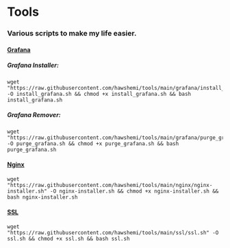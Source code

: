 # Tools
### Various scripts to make my life easier. 

#### [Grafana](https://github.com/hawshemi/Tools/tree/main/grafana)
##### Grafana Installer:
```
wget "https://raw.githubusercontent.com/hawshemi/tools/main/grafana/install_grafana.sh" -O install_grafana.sh && chmod +x install_grafana.sh && bash install_grafana.sh
```

##### Grafana Remover:
```
wget "https://raw.githubusercontent.com/hawshemi/tools/main/grafana/purge_grafana.sh" -O purge_grafana.sh && chmod +x purge_grafana.sh && bash purge_grafana.sh
```

#### [Nginx](https://github.com/hawshemi/Tools/tree/main/nginx)
```
wget "https://raw.githubusercontent.com/hawshemi/tools/main/nginx/nginx-installer.sh" -O nginx-installer.sh && chmod +x nginx-installer.sh && bash nginx-installer.sh
```

#### [SSL](https://github.com/hawshemi/Tools/tree/main/ssl)
```
wget "https://raw.githubusercontent.com/hawshemi/tools/main/ssl/ssl.sh" -O ssl.sh && chmod +x ssl.sh && bash ssl.sh
```
